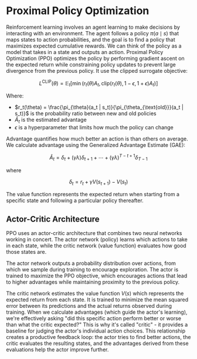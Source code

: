# Proximal Policy Optimization
Reinforcement learning involves an agent learning to make decisions by interacting with an environment. The agent follows a policy $\pi(a\mid s)$
 that maps states to action probabilities, and the goal is to find a policy that maximizes expected cumulative rewards. We can think of the policy as a model that takes in a state and outputs an action.
Proximal Policy Optimization (PPO) optimizes the policy by performing gradient ascent on the expected return while constraining policy updates to prevent large divergence from the previous policy. It use the clipped surrogate objective:

$$
L^{\text{CLIP}}(\theta) = \mathbb{E}_t \left[ \min \left( r_t(\theta) A_t, \text{clip} \left( r_t(\theta), 1 - \epsilon, 1 + \epsilon \right) A_t \right) \right]
$$

Where:

- $r_t(\theta) = \frac{\pi_{\theta}(a_t | s_t)}{\pi_{\theta_{\text{old}}}(a_t | s_t)}$ is the probability ratio between new and old policies
- $\hat{A}_t$ is the estimated advantage
- $\epsilon$ is a hyperparameter that limits how much the policy can change

Advantage quantifies how much better an action is than others on average.
We calculate advantage using the Generalized Advantage Estimate (GAE):

$$
\hat{A}_t = \delta_t + (\gamma \lambda) \delta_{t+1} + \cdots + (\gamma \lambda)^{T - t + 1} \delta_{T - 1}
$$

where  

$$
\delta_t = r_t + \gamma V(s_{t+1}) - V(s_t)
$$

The value function represents the expected return when starting from a specific state and following a particular policy thereafter.

## Actor-Critic Architecture
PPO uses an actor-critic architecture that combines two neural networks working in concert. The actor network (policy) learns which actions to take in each state, while the critic network (value function) evaluates how good those states are.

The actor network outputs a probability distribution over actions, from which we sample during training to encourage exploration. The actor is trained to maximize the PPO objective, which encourages actions that lead to higher advantages while maintaining proximity to the previous policy.

The critic network estimates the value function $V(s)$ which represents the expected return from each state. It is trained to minimize the mean squared error between its predictions and the actual returns observed during training. When we calculate advantages (which guide the actor's learning), we're effectively asking "did this specific action perform better or worse than what the critic expected?" This is why it's called "critic" - it provides a baseline for judging the actor's individual action choices. This relationship creates a productive feedback loop: the actor tries to find better actions, the critic evaluates the resulting states, and the advantages derived from these evaluations help the actor improve further.